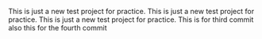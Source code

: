 This is just a new test project for practice.
This is just a new test project for practice.
This is just a new test project for practice.
This is for third commit
also this for the fourth commit
